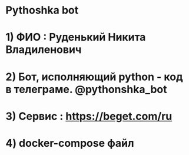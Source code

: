 # Pythoshka bot
# 1) ФИО : Руденький Никита Владиленович
# 2) Бот, исполняющий python - код в телеграме. @pythonshka_bot
# 3) Сервис : https://beget.com/ru
# 4) docker-compose файл
